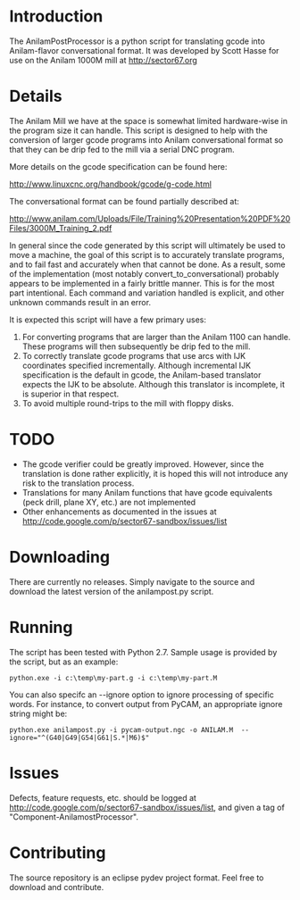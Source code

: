

# Introduction #
The AnilamPostProcessor is a python script for translating gcode into Anilam-flavor conversational format.  It was developed by Scott Hasse for use on the Anilam 1000M mill at http://sector67.org

# Details #
The Anilam Mill we have at the space is somewhat limited hardware-wise in the program size it can handle.  This script is designed to help with the conversion of larger gcode programs into Anilam conversational format so that they can be drip fed to the mill via a serial DNC program.

More details on the gcode specification can be found here:

http://www.linuxcnc.org/handbook/gcode/g-code.html

The conversational format can be found partially described at:

http://www.anilam.com/Uploads/File/Training%20Presentation%20PDF%20Files/3000M_Training_2.pdf

In general since the code generated by this script will ultimately be used to move
a machine, the goal of this script is to accurately translate programs, and
to fail fast and accurately when that cannot be done.  As a result, some of the
implementation (most notably convert\_to\_conversational) probably appears to
be implemented in a fairly brittle manner.  This is for the most part intentional.
Each command and variation handled is explicit, and other unknown commands result
in an error.

It is expected this script will have a few primary uses:

1) For converting programs that are larger than the Anilam 1100 can handle.  These
programs will then subsequently be drip fed to the mill.
2) To correctly translate gcode programs that use arcs with IJK coordinates
specified incrementally.  Although incremental IJK specification is the default
in gcode, the Anilam-based translator expects the IJK to be absolute.  Although
this translator is incomplete, it is superior in that respect.
3) To avoid multiple round-trips to the mill with floppy disks.

# TODO #
  * The gcode verifier could be greatly improved.  However, since the translation
is done rather explicitly, it is hoped this will not introduce any risk to the
translation process.
  * Translations for many Anilam functions that have gcode equivalents (peck drill,
plane XY, etc.) are not implemented
  * Other enhancements as documented in the issues at http://code.google.com/p/sector67-sandbox/issues/list

# Downloading #
There are currently no releases.  Simply navigate to the source and download the latest version of the anilampost.py script.

# Running #
The script has been tested with Python 2.7.  Sample usage is provided by the script, but as an example:

```
python.exe -i c:\temp\my-part.g -i c:\temp\my-part.M
```

You can also specifc an --ignore option to ignore processing of specific words.  For instance, to convert output from PyCAM, an appropriate ignore string might be:

```
python.exe anilampost.py -i pycam-output.ngc -o ANILAM.M  --ignore="^(G40|G49|G54|G61|S.*|M6)$"
```

# Issues #
Defects, feature requests, etc. should be logged at http://code.google.com/p/sector67-sandbox/issues/list, and given a tag of "Component-AnilamostProcessor".

# Contributing #
The source repository is an eclipse pydev project format.  Feel free to download and contribute.
